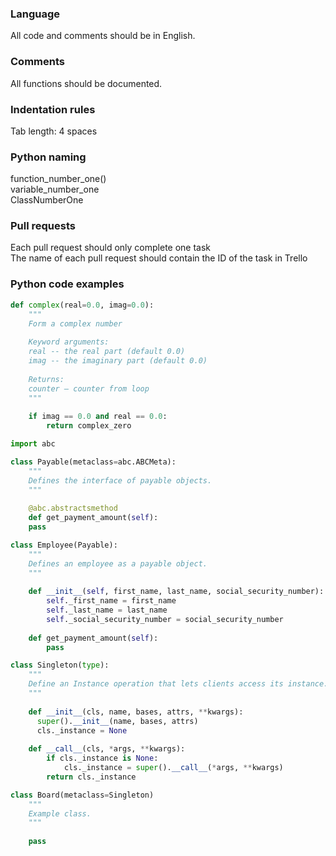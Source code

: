 ### Language
All code and comments should be in English.

### Comments
All functions should be documented.

### Indentation rules
Tab length: 4 spaces

### Python naming
function_number_one()  
variable_number_one  
ClassNumberOne

### Pull requests
Each pull request should only complete one task  
The name of each pull request should contain the ID of the task in Trello

### Python code examples
```python
def complex(real=0.0, imag=0.0):
    """
    Form a complex number
    
    Keyword arguments:
    real -- the real part (default 0.0)
    imag -- the imaginary part (default 0.0)
    
    Returns:
    counter – counter from loop
    """
    
    if imag == 0.0 and real == 0.0: 
        return complex_zero
```  
  
```python
import abc

class Payable(metaclass=abc.ABCMeta):
    """
    Defines the interface of payable objects.
    """
    
    @abc.abstractsmethod
    def get_payment_amount(self):
    pass

class Employee(Payable):
    """
    Defines an employee as a payable object.
    """
    
    def __init__(self, first_name, last_name, social_security_number):
        self._first_name = first_name
        self._last_name = last_name
        self._social_security_number = social_security_number
        
    def get_payment_amount(self):
        pass
```

```python
class Singleton(type):
    """
    Define an Instance operation that lets clients access its instance.
    """
    
    def __init__(cls, name, bases, attrs, **kwargs):
      super().__init__(name, bases, attrs)
      cls._instance = None
    
    def __call__(cls, *args, **kwargs):
        if cls._instance is None:
            cls._instance = super().__call__(*args, **kwargs)
        return cls._instance

class Board(metaclass=Singleton)
    """
    Example class.
    """
    
    pass
```
